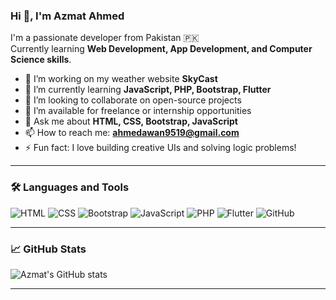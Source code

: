 ### Hi 👋, I'm Azmat Ahmed

I'm a passionate developer from Pakistan 🇵🇰  
Currently learning **Web Development, App Development, and Computer Science skills**.

- 🔭 I’m working on my weather website **SkyCast**
- 🌱 I’m currently learning **JavaScript, PHP, Bootstrap, Flutter**
- 👯 I’m looking to collaborate on open-source projects
- 🤝 I’m available for freelance or internship opportunities
- 💬 Ask me about **HTML, CSS, Bootstrap, JavaScript**
- 📫 How to reach me: **ahmedawan9519@gmail.com**
- ⚡ Fun fact: I love building creative UIs and solving logic problems!

---

### 🛠️ Languages and Tools

![HTML](https://img.shields.io/badge/-HTML5-E34F26?style=flat&logo=html5&logoColor=white)
![CSS](https://img.shields.io/badge/-CSS3-1572B6?style=flat&logo=css3)
![Bootstrap](https://img.shields.io/badge/-Bootstrap-563D7C?style=flat&logo=bootstrap)
![JavaScript](https://img.shields.io/badge/-JavaScript-F7DF1E?style=flat&logo=javascript&logoColor=black)
![PHP](https://img.shields.io/badge/-PHP-777BB4?style=flat&logo=php&logoColor=white)
![Flutter](https://img.shields.io/badge/-Flutter-02569B?style=flat&logo=flutter)
![GitHub](https://img.shields.io/badge/-GitHub-181717?style=flat&logo=github)

---

### 📈 GitHub Stats

![Azmat's GitHub stats](https://github-readme-stats.vercel.app/api?username=azmat-ahmed&show_icons=true&theme=radical)

---
